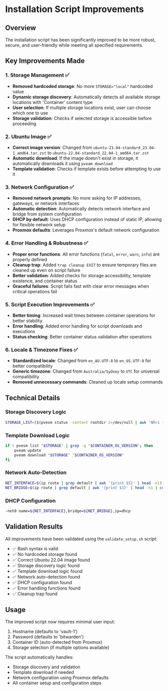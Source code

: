 # Installation Script Improvements

## Overview
The installation script has been significantly improved to be more robust, secure, and user-friendly while meeting all specified requirements.

## Key Improvements Made

### 1. Storage Management ✅
- **Removed hardcoded storage**: No more `STORAGE="local"` hardcoded value
- **Dynamic storage discovery**: Automatically detects all available storage locations with 'Container' content type
- **User selection**: If multiple storage locations exist, user can choose which one to use
- **Storage validation**: Checks if selected storage is accessible before proceeding

### 2. Ubuntu Image ✅
- **Correct image version**: Changed from `ubuntu-23.04-standard_23.04-1_amd64.tar.zst` to `ubuntu-22.04-standard_22.04-1_amd64.tar.zst`
- **Automatic download**: If the image doesn't exist in storage, it automatically downloads it using `pveam download`
- **Template validation**: Checks if template exists before attempting to use it

### 3. Network Configuration ✅
- **Removed network prompts**: No more asking for IP addresses, gateways, or network interfaces
- **Automatic detection**: Automatically detects network interface and bridge from system configuration
- **DHCP by default**: Uses DHCP configuration instead of static IP, allowing for flexible network setup
- **Proxmox defaults**: Leverages Proxmox's default network configuration

### 4. Error Handling & Robustness ✅
- **Proper error functions**: All error functions (`fatal`, `error`, `warn`, `info`) are properly defined
- **Cleanup trap**: Added `trap cleanup EXIT` to ensure temporary files are cleaned up even on script failure
- **Better validation**: Added checks for storage accessibility, template existence, and container status
- **Graceful failures**: Script fails fast with clear error messages when critical operations fail

### 5. Script Execution Improvements ✅
- **Better timing**: Increased wait times between container operations for better stability
- **Error handling**: Added error handling for script downloads and executions
- **Status checking**: Better container status validation after operations

### 6. Locale & Timezone Fixes ✅
- **Standardized locale**: Changed from `en_AU.UTF-8` to `en_US.UTF-8` for better compatibility
- **Generic timezone**: Changed from `Australia/Sydney` to `UTC` for universal compatibility
- **Removed unnecessary commands**: Cleaned up locale setup commands

## Technical Details

### Storage Discovery Logic
```bash
STORAGE_LIST=($(pvesm status -content rootdir 2>/dev/null | awk 'NR>1 {print $1}' | grep -v '^$'))
```

### Template Download Logic
```bash
if ! pvesm list "$STORAGE" | grep -q "$CONTAINER_OS_VERSION"; then
    pveam update
    pveam download "$STORAGE" "$CONTAINER_OS_VERSION"
fi
```

### Network Auto-Detection
```bash
NET_INTERFACE=$(ip route | grep default | awk '{print $5}' | head -n1)
NET_BRIDGE=$(ip route | grep default | awk '{print $3}' | head -n1 | cut -d'.' -f1)
```

### DHCP Configuration
```bash
-net0 name=${NET_INTERFACE},bridge=${NET_BRIDGE},ip=dhcp
```

## Validation Results
All improvements have been validated using the `validate_setup.sh` script:
- ✅ Bash syntax is valid
- ✅ No hardcoded storage found
- ✅ Correct Ubuntu 22.04 image found
- ✅ Storage discovery logic found
- ✅ Template download logic found
- ✅ Network auto-detection found
- ✅ DHCP configuration found
- ✅ Error handling functions found
- ✅ Cleanup trap found

## Usage
The improved script now requires minimal user input:
1. Hostname (defaults to 'vault-1')
2. Password (defaults to 'bitwarden')
3. Container ID (auto-detected from Proxmox)
4. Storage selection (if multiple options available)

The script automatically handles:
- Storage discovery and validation
- Template download if needed
- Network configuration using Proxmox defaults
- All container setup and configuration steps